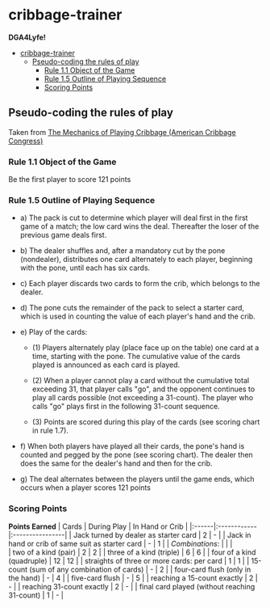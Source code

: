 # cribbage-trainer

**DGA4Lyfe!**

- [cribbage-trainer](#cribbage-trainer)
  - [Pseudo-coding the rules of play](#pseudo-coding-the-rules-of-play)
    - [Rule 1.1 Object of the Game](#rule-11-object-of-the-game)
    - [Rule 1.5 Outline of Playing Sequence](#rule-15-outline-of-playing-sequence)
    - [Scoring Points](#scoring-points)

## Pseudo-coding the rules of play

Taken from [The Mechanics of Playing Cribbage (American Cribbage Congress)](http://www.cribbage.org/NewSite/rules/rule1.asp#section5)

### Rule 1.1 Object of the Game

Be the first player to score 121 points

### Rule 1.5 Outline of Playing Sequence

* a) The pack is cut to determine which player will deal first in the first game of a match; the low card wins the deal. Thereafter the loser of the previous game deals first.

* b) The dealer shuffles and, after a mandatory cut by the pone (nondealer), distributes one card alternately to each player, beginning with the pone, until each has six cards.

* c) Each player discards two cards to form the crib, which belongs to the dealer.

* d) The pone cuts the remainder of the pack to select a starter card, which is used in counting the value of each player's hand and the crib.

* e) Play of the cards:

  - (1) 
  Players alternately play (place face up on the table) one card at a time, starting with the pone. The cumulative value of the cards played is announced as each card is played.

  - (2)
  When a player cannot play a card without the cumulative total exceeding 31, that player calls "go", and the opponent continues to play all cards possible (not exceeding a 31-count). The player who calls "go" plays first in the following 31-count sequence.

  - (3)
  Points are scored during this play of the cards (see scoring chart in rule 1.7).

* f) When both players have played all their cards, the pone's hand is counted and pegged by the pone (see scoring chart). The dealer then does the same for the dealer's hand and then for the crib.

* g) The deal alternates between the players until the game ends, which occurs when a player scores 121 points 

### Scoring Points
**Points Earned**
| Cards | During Play | In Hand or Crib |
|:------|:------------|:----------------|
| Jack turned by dealer as starter card	| 2	| - |
| Jack in hand or crib of same suit as starter card |	-	| 1 |
| *Combinations*: | | | 	 	 
| two of a kind (pair) | 2 | 2 |
| three of a kind (triple) | 6 | 6 |
| four of a kind (quadruple) | 12 | 12 |
| straights of three or more cards: per card | 1 | 1 |
| 15-count (sum of any combination of cards) | - | 2 |
| four-card flush (only in the hand) | - | 4 |
| five-card flush | - | 5 |
| reaching a 15-count exactly | 2 | - |
| reaching 31-count exactly | 2 | - |
| final card played (without reaching 31-count) | 1 | - |